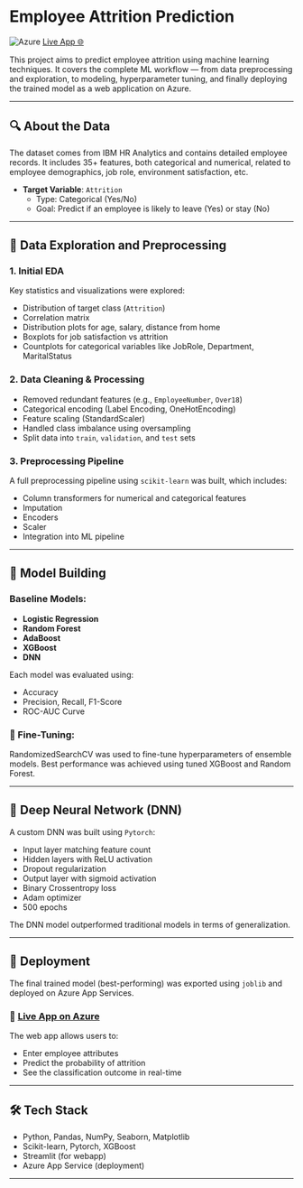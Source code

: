 
# Employee Attrition Prediction

![Azure](https://img.shields.io/badge/Deployed%20on-Azure-blue)
[Live App 🌐](https://attrition-predictor-app-cse26-ekavdgb6hyeeh8ah.westeurope-01.azurewebsites.net/)

This project aims to predict employee attrition using machine learning techniques. It covers the complete ML workflow — from data preprocessing and exploration, to modeling, hyperparameter tuning, and finally deploying the trained model as a web application on Azure.

---

## 🔍 About the Data

The dataset comes from IBM HR Analytics and contains detailed employee records. It includes 35+ features, both categorical and numerical, related to employee demographics, job role, environment satisfaction, etc.

- **Target Variable**: `Attrition`  
  - Type: Categorical (Yes/No)
  - Goal: Predict if an employee is likely to leave (Yes) or stay (No)

---

## 🧼 Data Exploration and Preprocessing

### 1. **Initial EDA**

Key statistics and visualizations were explored:
- Distribution of target class (`Attrition`)
- Correlation matrix
- Distribution plots for age, salary, distance from home
- Boxplots for job satisfaction vs attrition
- Countplots for categorical variables like JobRole, Department, MaritalStatus

### 2. **Data Cleaning & Processing**
- Removed redundant features (e.g., `EmployeeNumber`, `Over18`)
- Categorical encoding (Label Encoding, OneHotEncoding)
- Feature scaling (StandardScaler)
- Handled class imbalance using oversampling
- Split data into `train`, `validation`, and `test` sets

### 3. **Preprocessing Pipeline**
A full preprocessing pipeline using `scikit-learn` was built, which includes:
- Column transformers for numerical and categorical features
- Imputation
- Encoders
- Scaler
- Integration into ML pipeline

---

## 🤖 Model Building

### Baseline Models:
- **Logistic Regression**
- **Random Forest**
- **AdaBoost**
- **XGBoost**
- **DNN**

Each model was evaluated using:
- Accuracy
- Precision, Recall, F1-Score
- ROC-AUC Curve

### 🔧 Fine-Tuning:
RandomizedSearchCV was used to fine-tune hyperparameters of ensemble models. Best performance was achieved using tuned XGBoost and Random Forest.

---

## 🧠 Deep Neural Network (DNN)

A custom DNN was built using `Pytorch`:
- Input layer matching feature count
- Hidden layers with ReLU activation
- Dropout regularization
- Output layer with sigmoid activation
- Binary Crossentropy loss
- Adam optimizer
- 500 epochs

The DNN model outperformed traditional models in terms of generalization.

---

## 🚀 Deployment

The final trained model (best-performing) was exported using `joblib` and deployed on Azure App Services.

### 🔗 [Live App on Azure](https://attrition-predictor-app-cse26-ekavdgb6hyeeh8ah.westeurope-01.azurewebsites.net/)

The web app allows users to:
- Enter employee attributes
- Predict the probability of attrition
- See the classification outcome in real-time

---

## 🛠️ Tech Stack

- Python, Pandas, NumPy, Seaborn, Matplotlib
- Scikit-learn, Pytorch, XGBoost
- Streamlit (for webapp)
- Azure App Service (deployment)

---
